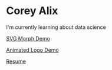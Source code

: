 # Corey Alix

I'm currently learning about data science

[SVG Morph Demo](https://ca0v.github.io/ca0v/svg_animation.html)

[Animated Logo Demo](https://ca0v.github.io/ca0v/just_be_collage.html)

[Resume](https://ca0v.github.io/ca0v/resume/index.html)

